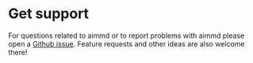 # Get support

For questions related to aimmd or to report problems with aimmd please open a [Github issue]. Feature requests and other ideas are also welcome there!

[Github issue]: https://github.com/bio-phys/aimmd/issues

